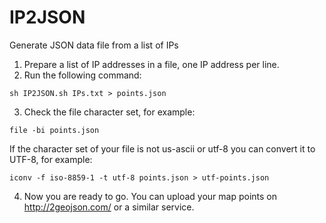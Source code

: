 # IP2JSON
Generate JSON data file from a list of IPs

1. Prepare a list of IP addresses in a file, one IP address per line.
2. Run the following command:
```
sh IP2JSON.sh IPs.txt > points.json
```
3. Check the file character set, for example:
```
file -bi points.json
```
If the character set of your file is not us-ascii or utf-8 you can convert it to UTF-8, for example:
```
iconv -f iso-8859-1 -t utf-8 points.json > utf-points.json
```
4. Now you are ready to go. You can upload your map points on http://2geojson.com/ or a similar service.
